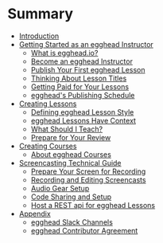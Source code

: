 # Summary

* [Introduction](README.md)
* [Getting Started as an egghead Instructor]()
  * [What is egghead.io?](01-Getting-Started-as-an-egghead-Instructor/00-What-is-egghead.io.md)
  * [Become an egghead Instructor](01-Getting-Started-as-an-egghead-Instructor/01-Become-an-egghead-instructor.md)
  * [Publish Your First egghead Lesson](01-Getting-Started-as-an-egghead-Instructor/02-Publish-your-first-egghead-lesson.md)
  * [Thinking About Lesson Titles](01-Getting-Started-as-an-egghead-Instructor/03-thinking-about-lesson-titles.md)
  * [Getting Paid for Your Lessons](01-Getting-Started-as-an-egghead-Instructor/04-getting-paid-for-your-lessons.md)
  * [egghead's Publishing Schedule](01-Getting-Started-as-an-egghead-Instructor/05-egghead-Publication-Schedule.md)
* [Creating Lessons]()
  * [Defining egghead Lesson Style](02-Creating-Lessons/01-defining-egghead-lesson-style.md)
  * [egghead Lessons Have Context](02-Creating-Lessons/02-egghead-lessons-have-context.md)
  * [What Should I Teach?](02-Creating-Lessons/04-what-should-I-teach.md)
  * [Prepare for Your Review](02-Creating-Lessons/03-prepare-for-your-review.md)  
* [Creating Courses]()
  * [About egghead Courses](03-Creating-Courses/01-Creating-Courses.md)
* [Screencasting Technical Guide]()
  * [Prepare Your Screen for Recording](04-Screencasting-Technical-Guide/01-Prepare-Your-Screen-for-Recording.md)
  * [Recording and Editing Screencasts](04-Screencasting-Technical-Guide/02-Recording-and-Editing-Screencasts.md)
  * [Audio Gear Setup](04-Screencasting-Technical-Guide/03-Audio-Gear-Setup.md)
  * [Code Sharing and Setup](04-Screencasting-Technical-Guide/04-Code-Sharing-and-Setup.md)
  * [Host a REST api for egghead Lessons](04-Screencasting-Technical-Guide/05-rest-api-for-lesson.md)
* [Appendix]()
  * [egghead Slack Channels](99-Appendix/egghead-Slack-Channels.md)
  * [egghead Contributor Agreement](99-Appendix/egghead-contributor-agreement.md)

